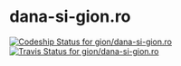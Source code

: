 dana-si-gion.ro
===============
[ ![Codeship Status for gion/dana-si-gion.ro](https://www.codeship.io/projects/a9d96360-f08a-0131-9cd2-22f63bc3c02a/status)](https://www.codeship.io/projects/27423)  
[ ![Travis Status for gion/dana-si-gion.ro](https://api.travis-ci.org/gion/dana-si-gion.ro.svg?branch=dev)](https://travis-ci.org/gion/dana-si-gion.ro)
